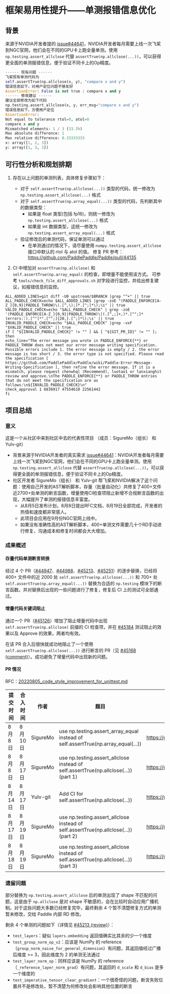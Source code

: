 # 框架易用性提升——单测报错信息优化

## 背景

来源于NVIDIA开发者提的 [issue#44641](https://github.com/PaddlePaddle/Paddle/issues/44641)，NVIDIA开发者每月需要上线一次飞桨到NGC官网，他们会在不同的GPU卡上跑全量单测。使用 `np.testing.assert_allclose` 代替 `assertTrue(np.allclose(...))`，可以获得更全面的单测报错信息，便于验证不同卡上的Op精度。

```python
------ 现有问题 ------
飞桨现有单测代码为
self.assertTrue(np.allclose(x, y), "compare x and y")
错误信息如下，对用户定位问题不够友好
AssertionError: False is not true : compare x and y
------ 修改建议 ------
建议全部修改为如下代码
np.testing.assert_allclose(x, y, err_msg="compare x and y")
错误信息如下，方便用户定位
AssertionError:
Not equal to tolerance rtol=0, atol=0
compare x and y
Mismatched elements: 1 / 3 (33.3%)
Max absolute difference: 1
Max relative difference: 0.33333333
x: array([1, 2, 3])
y: array([1, 3, 3])
```

## 可行性分析和规划排期

1. 存在以上问题的单测列表，具体修复步骤如下：

   - 对于 `self.assertTrue(np.allclose(...))` 类型的代码，统一修改为 `np.testing.assert_allclose(...)` 格式
   - 对于 `self.assertTrue(np.array_equal(...))` 类型的代码，先判断其中的数据类型：
     - 如果是 float 类型(包括 fp16)，则统一修改为 `np.testing.assert_allclose(...)` 格式
     - 如果是 int 数据类型，这统一修改为 `np.testing.assert_array_equal(...)` 格式
   - 验证修改后的单测代码，保证单测可以通过
     - 在单测通过的情况下，请尽量使用 `numpy.testing.assert_allclose` 接口中默认的 rtol 与 atol 的值。
       修复 PR 参考：https://github.com/PaddlePaddle/Paddle/pull/44135

2. CI 中增加对 `assertTrue(np.allclose(` 和 `self.assertTrue(np.array_equal(` 的检查，即增量不能使用该方式。
   可参考 `tools/check_file_diff_approvals.sh` 对字段进行监控，并给出修复建议，如报错信息的监控。

```shell
ALL_ADDED_LINES=git diff -U0 upstream/$BRANCH |grep "^+" || true
ALL_PADDLE_CHECK=echo $ALL_ADDED_LINES |grep -zoE "(PADDLE_ENFORCE[A-Z_]{0,9}|PADDLE_THROW)\(.[^,\);]*.[^;]*\);\s" || true
VALID_PADDLE_CHECK=echo "$ALL_PADDLE_CHECK" | grep -zoE '(PADDLE_ENFORCE[A-Z_]{0,9}|PADDLE_THROW)\((.[^,;]+,)*.[^";]*(errors::).[^"]*".[^";]{20,}.[^;]*\);\s' || true
INVALID_PADDLE_CHECK=echo "$ALL_PADDLE_CHECK" |grep -vxF "$VALID_PADDLE_CHECK" || true
if [ "${INVALID_PADDLE_CHECK}" != "" ] && [ "${GIT_PR_ID}" != "" ]; then
echo_line="The error message you wrote in PADDLE_ENFORCE{**} or PADDLE_THROW does not meet our error message writing specification. Possible errors include 1. the error message is empty / 2. the error message is too short / 3. the error type is not specified. Please read the specification [ https://github.com/PaddlePaddle/Paddle/wiki/Paddle-Error-Message-Writing-Specification ], then refine the error message. If it is a mismatch, please request chenwhql (Recommend), luotao1 or lanxianghit review and approve.\nThe PADDLE_ENFORCE{**} or PADDLE_THROW entries that do not meet the specification are as follows:\n${INVALID_PADDLE_CHECK}\n"
check_approval 1 6836917 47554610 22561442
fi
```

## 项目总结<a id='summary'></a>
### 意义
这是一个从社区中来到社区中去的代表性项目 （成员：SigureMo（组长） 和 Yulv-git）
- 背景来源于NVIDIA开发者的真实需求 [issue#44641](https://github.com/PaddlePaddle/Paddle/issues/44641)：NVIDIA开发者每月需要上线一次飞桨到NGC官网，他们会在不同的GPU卡上跑全量单测。使用 `np.testing.assert_allclose` 代替 `assertTrue(np.allclose(...))`，可以获得更全面的单测报错信息，便于验证不同卡上的Op精度。
- 社区开发者 SigureMo（组长） 和 Yulv-git 帮飞桨和NVIDIA解决了这个问题：使用自己开发的AST解析脚本，存量（批量自动化）共修复了400+文件近2700+处单测的断言函数，增量使用CI检查项阻止新增不合规断言函数的出现，大幅提升了单测的报错信息丰富度。
  - 从8月5日发布计划，8月8日提出RFC文档，8月19日全部完成，开发者的热情和速度都非常感人。
  - 此项目会应用在9月份NGC官网上线中。
  - 如果没有准确性高的AST解析脚本，400+单测文件需要几十个RD手动进行修复，沟通成本和修复时间都会大大增加。

### 成果概述

#### 存量代码单测断言转换

经过 4 个 PR（[#44947](https://github.com/PaddlePaddle/Paddle/pull/44947)、[#44988](https://github.com/PaddlePaddle/Paddle/pull/44988)、[#45213](https://github.com/PaddlePaddle/Paddle/pull/45213)、[#45251](https://github.com/PaddlePaddle/Paddle/pull/45251)）的逐步替换，已经将 400+ 文件中的近 2000 处 `self.assertTrue(np.allclose(...))` 和 700+ 处 `self.assertTrue(np.array_equal(...))` 替换为合适的 `np.testing` 模块下的断言函数。并对替换后出现的一些问题进行了修复，修复后 CI 上的测试可全部通过。

#### 增量代码关键词阻止

通过一个 PR（[#45126](https://github.com/PaddlePaddle/Paddle/pull/45126)）增加了阻止增量代码中出现 `self.assertTrue(np.allclose(` 前缀的 CI 检查项，并在 [#45184](https://github.com/PaddlePaddle/Paddle/pull/45184) 测试阻止的效果以及 Approve 的效果，两者均有效。

在该 PR 合入后很快就成功地阻止了一个使用 `self.assertTrue(np.allclose(...))` 进行断言的 PR（见 [#45168 (comment)](https://github.com/PaddlePaddle/Paddle/pull/45168#discussion_r948767123)）。成功避免了增量代码中出现新的问题。

#### PR 情况


RFC：[20220805_code_style_improvement_for_unittest.md](https://github.com/PaddlePaddle/community/blob/master/rfcs/CodeStyle/20220805_code_style_improvement_for_unittest.md)


| 提交时间   | 合入时间   | 作者     | 题目                                                                                 | 链接                                              |
| ---------- | ---------- | -------- | ------------------------------------------------------------------------------------ | ------------------------------------------------- |
| 8 月 8 日  | 8 月 10 日 | SigureMo | use np.testing.assert_array_equal instead of self.assertTrue(np.array_equal(...))    | https://github.com/PaddlePaddle/Paddle/pull/44947 |
| 8 月 8 日  | 8 月 17 日 | SigureMo | use np.testing.assert_allclose instead of self.assertTrue(np.allclose(...)) (part 1) | https://github.com/PaddlePaddle/Paddle/pull/44988 |
| 8 月 14 日 | 8 月 17 日 | Yulv-git | Add CI for self.assertTrue(np.allclose(...))                                         | https://github.com/PaddlePaddle/Paddle/pull/45126 |
| 8 月 17 日 | 8 月 19 日 | SigureMo | use np.testing.assert_allclose instead of self.assertTrue(np.allclose(...)) (part 2) | https://github.com/PaddlePaddle/Paddle/pull/45213 |
| 8 月 18 日 | 8 月 19 日 | SigureMo | use np.testing.assert_allclose instead of self.assertTrue(np.allclose(...)) (part 3) | https://github.com/PaddlePaddle/Paddle/pull/45251 |

### 遗留问题

部分替换为 `np.testing.assert_allclose` 后的单测出现了 shape 不匹配的问题，这是由于 `np.allclose` 是对 shape 不敏感的，会在比较时自动应用广播机制。对于这些问题大多数已经修复完毕，最终剩余 4 个暂不清楚修复方式的单测暂未修改，交给 Paddle 内部 RD 修改。

剩余 4 个单测的问题如下（详情见 [#45213 (review)](https://github.com/PaddlePaddle/Paddle/pull/45213#pullrequestreview-1076390386)）：

- `test_layers`：疑似 `layers.embedding` 返回值确实比其余的少一个维度
- `test_group_norm_op_v2`：应该是 NumPy 的 reference（`group_norm_naive_for_general_dimension`）有问题，其返回值经过广播后维度 >= 3，因此维度为 2 的单测无法通过
- `test_layer_norm_op`：同样应该是 NumPy 的 reference（`_reference_layer_norm_grad`）有问题，其返回的 `d_scale` 和 `d_bias` 是多一个维度的
- `test_imperative_tensor_clear_gradient`：一个很奇怪的问题，断言失败位置并不是修改处，暂不清楚为何修改处会影响其他位置的断言
